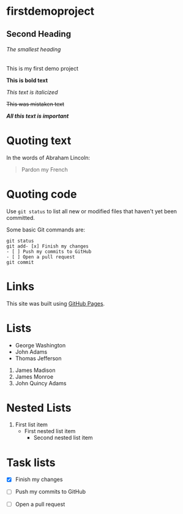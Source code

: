 # firstdemoproject

## Second Heading

###### The smallest heading

This is my first demo project

**This is bold text**

*This text is italicized*	

~~This was mistaken text~~

***All this text is important***

# Quoting text
In the words of Abraham Lincoln:

> Pardon my French

# Quoting code
Use `git status` to list all new or modified files that haven't yet been committed.

Some basic Git commands are:
```
git status
git add- [x] Finish my changes
- [ ] Push my commits to GitHub
- [ ] Open a pull request
git commit
```

# Links

This site was built using [GitHub Pages](https://pages.github.com/).

# Lists

- George Washington
- John Adams
- Thomas Jefferson

1. James Madison
2. James Monroe
3. John Quincy Adams

# Nested Lists

1. First list item
   - First nested list item
     - Second nested list item
     
# Task lists

- [x] Finish my changes
- [ ] Push my commits to GitHub
- [ ] Open a pull request


